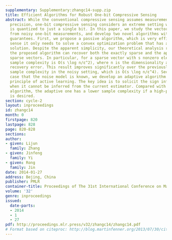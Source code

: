 ```yaml
---
supplementary: Supplementary:zhangc14-supp.zip
title: Efficient Algorithms for Robust One-bit Compressive Sensing
abstract: While the conventional compressive sensing assumes measurements of infinite
  precision, one-bit compressive sensing considers an extreme setting where each measurement
  is quantized to just a single bit. In this paper, we study the vector recovery problem
  from noisy one-bit measurements, and develop two novel algorithms with formal theoretical
  guarantees. First, we propose a passive algorithm, which is very efficient in the
  sense it only needs to solve a convex optimization problem that has a closed-form
  solution. Despite the apparent simplicity, our theoretical analysis reveals that
  the proposed algorithm can recover both the exactly sparse and the approximately
  sparse vectors. In particular, for a sparse vector with s nonzero elements, the
  sample complexity is O(s \log n/ε^2), where n is the dimensionality and εis the
  recovery error. This result improves significantly over the previously best known
  sample complexity in the noisy setting, which is O(s \log n/ε^4). Second, in the
  case that the noise model is known, we develop an adaptive algorithm based on the
  principle of active learning. The key idea is to solicit the sign information only
  when it cannot be inferred from the current estimator. Compared with the passive
  algorithm, the adaptive one has a lower sample complexity if a high-precision solution
  is desired.
section: cycle-2
layout: inproceedings
id: zhangc14
month: 0
firstpage: 820
lastpage: 828
page: 820-828
sections: 
author:
- given: Lijun
  family: Zhang
- given: Jinfeng
  family: Yi
- given: Rong
  family: Jin
date: 2014-01-27
address: Bejing, China
publisher: PMLR
container-title: Proceedings of The 31st International Conference on Machine Learning
volume: '32'
genre: inproceedings
issued:
  date-parts:
  - 2014
  - 1
  - 27
pdf: http://proceedings.mlr.press/v32/zhangc14/zhangc14.pdf
# Format based on citeproc: http://blog.martinfenner.org/2013/07/30/citeproc-yaml-for-bibliographies/
---
```

